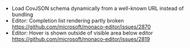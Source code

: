- Load CovJSON schema dynamically from a well-known URL instead of bundling
- Editor: Completion list rendering partly broken https://github.com/microsoft/monaco-editor/issues/2870
- Editor: Hover is shown outside of visible area below editor https://github.com/microsoft/monaco-editor/issues/2819

